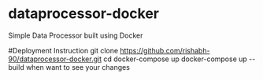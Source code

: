 # dataprocessor-docker
Simple Data Processor built using Docker

#Deployment Instruction
git clone https://github.com/rishabh-90/dataprocessor-docker.git
cd <project-folder>
docker-compose up
docker-compose up --build
when want to see your changes